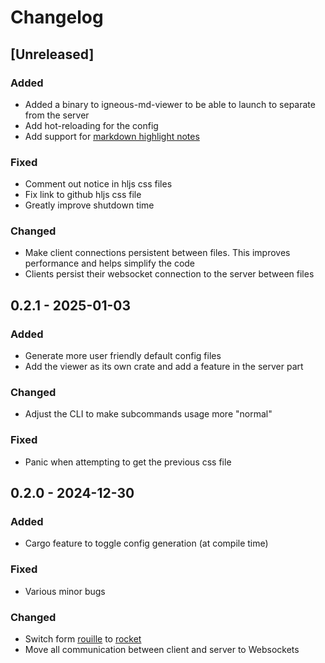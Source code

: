 # Changelog

## [Unreleased]

### Added

- Added a binary to igneous-md-viewer to be able to launch to separate from the server
- Add hot-reloading for the config
- Add support for [markdown highlight notes](https://github.com/orgs/community/discussions/16925)

### Fixed

- Comment out notice in hljs css files
- Fix link to github hljs css file
- Greatly improve shutdown time 

### Changed

- Make client connections persistent between files. This improves performance and helps simplify the code
- Clients persist their websocket connection to the server between files

## 0.2.1 - 2025-01-03

### Added

- Generate more user friendly default config files
- Add the viewer as its own crate and add a feature in the server part

### Changed

- Adjust the CLI to make subcommands usage more "normal"

### Fixed 

- Panic when attempting to get the previous css file

## 0.2.0 - 2024-12-30

### Added

- Cargo feature to toggle config generation (at compile time)

### Fixed

- Various minor bugs

### Changed

- Switch form [rouille](https://github.com/tomaka/rouille) to [rocket](https://rocket.rs/)
- Move all communication between client and server to Websockets

